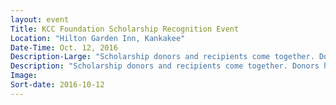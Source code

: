 ```yaml
---
layout: event
Title: KCC Foundation Scholarship Recognition Event
Location: "Hilton Garden Inn, Kankakee"
Date-Time: Oct. 12, 2016
Description-Large: "Scholarship donors and recipients come together. Donors have a chance to meet their recipients and recipients have a chance to say thanks."
Description: "Scholarship donors and recipients come together. Donors have a chance to meet their recipients and recipients have a chance to say thanks."
Image:
Sort-date: 2016-10-12
---
```

